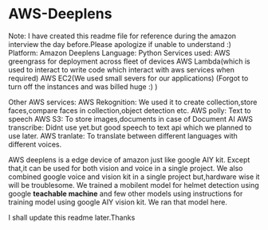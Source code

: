 # AWS-Deeplens
Note:
I have created this readme file for reference during the amazon interview the day before.Please apologize if unable to understand :)
Platform: Amazon Deeplens
Language: Python
Services used:
AWS greengrass for deployment across fleet of devices
AWS Lambda(which is used to interact to write code which interact with aws services when required)
AWS EC2(We used small severs for our applications)
(Forgot to turn off the instances and was billed huge :) )

Other AWS services:
AWS Rekognition: We used it to create collection,store faces,compare faces in collection,object detection etc.
AWS polly: Text to speech
AWS S3: To store images,documents in case of Document AI
AWS transcribe: Didnt use yet.but good speech to text api which we planned to use later.
AWS tranlate: To translate between different languages with different voices.

AWS deeplens is a edge device of amazon just like google AIY kit.
Except that,it can be used for both vision and voice in a single project.
We also combined google voice and vision kit in a single project but,hardware wise it will be troublesome.
We trained a mobilent model for helmet detection using google **teachable machine** and few other models using instructions for training model using google AIY vision kit.
We ran that model here.

I shall update this readme later.Thanks
